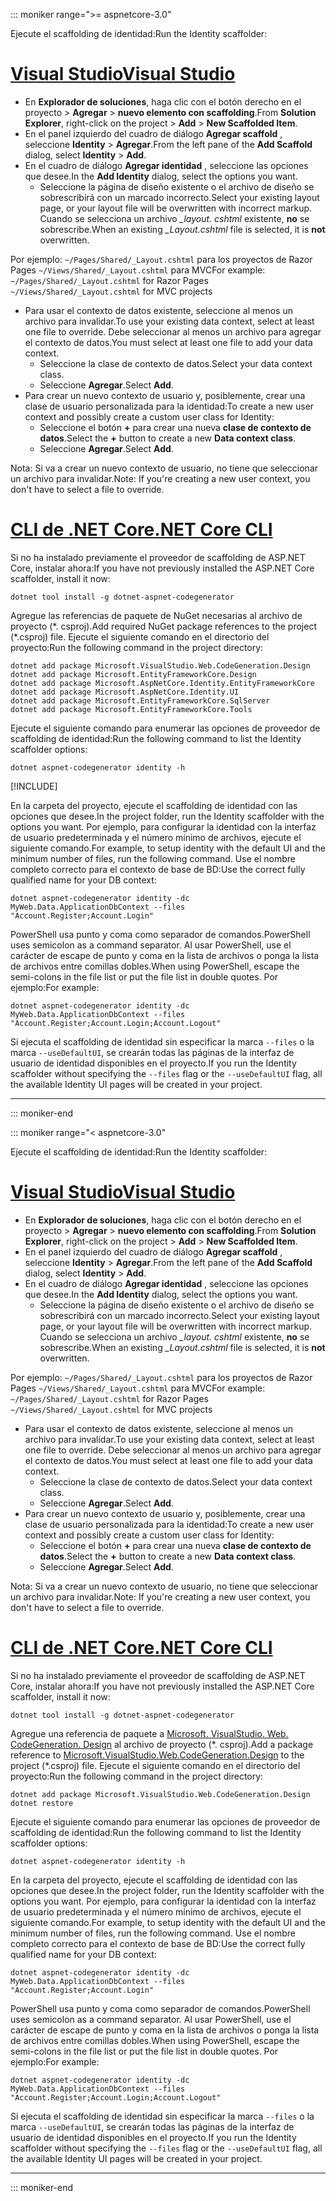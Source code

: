 ::: moniker range=">= aspnetcore-3.0"

<span data-ttu-id="18e6c-101">Ejecute el scaffolding de identidad:</span><span class="sxs-lookup"><span data-stu-id="18e6c-101">Run the Identity scaffolder:</span></span>

# <a name="visual-studio"></a>[<span data-ttu-id="18e6c-102">Visual Studio</span><span class="sxs-lookup"><span data-stu-id="18e6c-102">Visual Studio</span></span>](#tab/visual-studio)

* <span data-ttu-id="18e6c-103">En **Explorador de soluciones**, haga clic con el botón derecho en el proyecto > **Agregar** > **nuevo elemento con scaffolding**.</span><span class="sxs-lookup"><span data-stu-id="18e6c-103">From **Solution Explorer**, right-click on the project > **Add** > **New Scaffolded Item**.</span></span>
* <span data-ttu-id="18e6c-104">En el panel izquierdo del cuadro de diálogo **Agregar scaffold** , seleccione **Identity** > **Agregar**.</span><span class="sxs-lookup"><span data-stu-id="18e6c-104">From the left pane of the **Add Scaffold** dialog, select **Identity** > **Add**.</span></span>
* <span data-ttu-id="18e6c-105">En el cuadro de diálogo **Agregar identidad** , seleccione las opciones que desee.</span><span class="sxs-lookup"><span data-stu-id="18e6c-105">In the **Add Identity** dialog, select the options you want.</span></span>
  * <span data-ttu-id="18e6c-106">Seleccione la página de diseño existente o el archivo de diseño se sobrescribirá con un marcado incorrecto.</span><span class="sxs-lookup"><span data-stu-id="18e6c-106">Select your existing layout page, or your layout file will be overwritten with incorrect markup.</span></span> <span data-ttu-id="18e6c-107">Cuando se selecciona un archivo *\_layout. cshtml* existente, **no** se sobrescribe.</span><span class="sxs-lookup"><span data-stu-id="18e6c-107">When an existing *\_Layout.cshtml* file is selected, it is **not** overwritten.</span></span>

 <span data-ttu-id="18e6c-108">Por ejemplo: `~/Pages/Shared/_Layout.cshtml` para los proyectos de Razor Pages `~/Views/Shared/_Layout.cshtml` para MVC</span><span class="sxs-lookup"><span data-stu-id="18e6c-108">For example: `~/Pages/Shared/_Layout.cshtml` for Razor Pages `~/Views/Shared/_Layout.cshtml` for MVC projects</span></span>
* <span data-ttu-id="18e6c-109">Para usar el contexto de datos existente, seleccione al menos un archivo para invalidar.</span><span class="sxs-lookup"><span data-stu-id="18e6c-109">To use your existing data context, select at least one file to override.</span></span> <span data-ttu-id="18e6c-110">Debe seleccionar al menos un archivo para agregar el contexto de datos.</span><span class="sxs-lookup"><span data-stu-id="18e6c-110">You must select at least one file to add your data context.</span></span>
  * <span data-ttu-id="18e6c-111">Seleccione la clase de contexto de datos.</span><span class="sxs-lookup"><span data-stu-id="18e6c-111">Select your data context class.</span></span>
  * <span data-ttu-id="18e6c-112">Seleccione **Agregar**.</span><span class="sxs-lookup"><span data-stu-id="18e6c-112">Select **Add**.</span></span>
* <span data-ttu-id="18e6c-113">Para crear un nuevo contexto de usuario y, posiblemente, crear una clase de usuario personalizada para la identidad:</span><span class="sxs-lookup"><span data-stu-id="18e6c-113">To create a new user context and possibly create a custom user class for Identity:</span></span>
  * <span data-ttu-id="18e6c-114">Seleccione el botón **+** para crear una nueva **clase de contexto de datos**.</span><span class="sxs-lookup"><span data-stu-id="18e6c-114">Select the **+** button to create a new **Data context class**.</span></span>
  * <span data-ttu-id="18e6c-115">Seleccione **Agregar**.</span><span class="sxs-lookup"><span data-stu-id="18e6c-115">Select **Add**.</span></span>

<span data-ttu-id="18e6c-116">Nota: Si va a crear un nuevo contexto de usuario, no tiene que seleccionar un archivo para invalidar.</span><span class="sxs-lookup"><span data-stu-id="18e6c-116">Note: If you're creating a new user context, you don't have to select a file to override.</span></span>

# <a name="net-core-cli"></a>[<span data-ttu-id="18e6c-117">CLI de .NET Core</span><span class="sxs-lookup"><span data-stu-id="18e6c-117">.NET Core CLI</span></span>](#tab/netcore-cli)

<span data-ttu-id="18e6c-118">Si no ha instalado previamente el proveedor de scaffolding de ASP.NET Core, instalar ahora:</span><span class="sxs-lookup"><span data-stu-id="18e6c-118">If you have not previously installed the ASP.NET Core scaffolder, install it now:</span></span>

```dotnetcli
dotnet tool install -g dotnet-aspnet-codegenerator
```

<span data-ttu-id="18e6c-119">Agregue las referencias de paquete de NuGet necesarias al archivo de proyecto (\*. csproj).</span><span class="sxs-lookup"><span data-stu-id="18e6c-119">Add required NuGet package references to the project (\*.csproj) file.</span></span> <span data-ttu-id="18e6c-120">Ejecute el siguiente comando en el directorio del proyecto:</span><span class="sxs-lookup"><span data-stu-id="18e6c-120">Run the following command in the project directory:</span></span>

```dotnetcli
dotnet add package Microsoft.VisualStudio.Web.CodeGeneration.Design
dotnet add package Microsoft.EntityFrameworkCore.Design
dotnet add package Microsoft.AspNetCore.Identity.EntityFrameworkCore
dotnet add package Microsoft.AspNetCore.Identity.UI
dotnet add package Microsoft.EntityFrameworkCore.SqlServer
dotnet add package Microsoft.EntityFrameworkCore.Tools
```

<span data-ttu-id="18e6c-121">Ejecute el siguiente comando para enumerar las opciones de proveedor de scaffolding de identidad:</span><span class="sxs-lookup"><span data-stu-id="18e6c-121">Run the following command to list the Identity scaffolder options:</span></span>

```dotnetcli
dotnet aspnet-codegenerator identity -h
```

[!INCLUDE[](~/includes/scaffoldTFM.md)]

<span data-ttu-id="18e6c-122">En la carpeta del proyecto, ejecute el scaffolding de identidad con las opciones que desee.</span><span class="sxs-lookup"><span data-stu-id="18e6c-122">In the project folder, run the Identity scaffolder with the options you want.</span></span> <span data-ttu-id="18e6c-123">Por ejemplo, para configurar la identidad con la interfaz de usuario predeterminada y el número mínimo de archivos, ejecute el siguiente comando.</span><span class="sxs-lookup"><span data-stu-id="18e6c-123">For example, to setup identity with the default UI and the minimum number of files, run the following command.</span></span> <span data-ttu-id="18e6c-124">Use el nombre completo correcto para el contexto de base de BD:</span><span class="sxs-lookup"><span data-stu-id="18e6c-124">Use the correct fully qualified name for your DB context:</span></span>

```dotnetcli
dotnet aspnet-codegenerator identity -dc MyWeb.Data.ApplicationDbContext --files "Account.Register;Account.Login"
```

<span data-ttu-id="18e6c-125">PowerShell usa punto y coma como separador de comandos.</span><span class="sxs-lookup"><span data-stu-id="18e6c-125">PowerShell uses semicolon as a command separator.</span></span> <span data-ttu-id="18e6c-126">Al usar PowerShell, use el carácter de escape de punto y coma en la lista de archivos o ponga la lista de archivos entre comillas dobles.</span><span class="sxs-lookup"><span data-stu-id="18e6c-126">When using PowerShell, escape the semi-colons in the file list or put the file list in double quotes.</span></span> <span data-ttu-id="18e6c-127">Por ejemplo:</span><span class="sxs-lookup"><span data-stu-id="18e6c-127">For example:</span></span>

```dotnetcli
dotnet aspnet-codegenerator identity -dc MyWeb.Data.ApplicationDbContext --files "Account.Register;Account.Login;Account.Logout"
```

<span data-ttu-id="18e6c-128">Si ejecuta el scaffolding de identidad sin especificar la marca `--files` o la marca `--useDefaultUI`, se crearán todas las páginas de la interfaz de usuario de identidad disponibles en el proyecto.</span><span class="sxs-lookup"><span data-stu-id="18e6c-128">If you run the Identity scaffolder without specifying the `--files` flag or the `--useDefaultUI` flag, all the available Identity UI pages will be created in your project.</span></span>

---

::: moniker-end

::: moniker range="< aspnetcore-3.0"

<span data-ttu-id="18e6c-129">Ejecute el scaffolding de identidad:</span><span class="sxs-lookup"><span data-stu-id="18e6c-129">Run the Identity scaffolder:</span></span>

# <a name="visual-studio"></a>[<span data-ttu-id="18e6c-130">Visual Studio</span><span class="sxs-lookup"><span data-stu-id="18e6c-130">Visual Studio</span></span>](#tab/visual-studio)

* <span data-ttu-id="18e6c-131">En **Explorador de soluciones**, haga clic con el botón derecho en el proyecto > **Agregar** > **nuevo elemento con scaffolding**.</span><span class="sxs-lookup"><span data-stu-id="18e6c-131">From **Solution Explorer**, right-click on the project > **Add** > **New Scaffolded Item**.</span></span>
* <span data-ttu-id="18e6c-132">En el panel izquierdo del cuadro de diálogo **Agregar scaffold** , seleccione **Identity** > **Agregar**.</span><span class="sxs-lookup"><span data-stu-id="18e6c-132">From the left pane of the **Add Scaffold** dialog, select **Identity** > **Add**.</span></span>
* <span data-ttu-id="18e6c-133">En el cuadro de diálogo **Agregar identidad** , seleccione las opciones que desee.</span><span class="sxs-lookup"><span data-stu-id="18e6c-133">In the **Add Identity** dialog, select the options you want.</span></span>
  * <span data-ttu-id="18e6c-134">Seleccione la página de diseño existente o el archivo de diseño se sobrescribirá con un marcado incorrecto.</span><span class="sxs-lookup"><span data-stu-id="18e6c-134">Select your existing layout page, or your layout file will be overwritten with incorrect markup.</span></span> <span data-ttu-id="18e6c-135">Cuando se selecciona un archivo *\_layout. cshtml* existente, **no** se sobrescribe.</span><span class="sxs-lookup"><span data-stu-id="18e6c-135">When an existing *\_Layout.cshtml* file is selected, it is **not** overwritten.</span></span>

 <span data-ttu-id="18e6c-136">Por ejemplo: `~/Pages/Shared/_Layout.cshtml` para los proyectos de Razor Pages `~/Views/Shared/_Layout.cshtml` para MVC</span><span class="sxs-lookup"><span data-stu-id="18e6c-136">For example: `~/Pages/Shared/_Layout.cshtml` for Razor Pages `~/Views/Shared/_Layout.cshtml` for MVC projects</span></span>
* <span data-ttu-id="18e6c-137">Para usar el contexto de datos existente, seleccione al menos un archivo para invalidar.</span><span class="sxs-lookup"><span data-stu-id="18e6c-137">To use your existing data context, select at least one file to override.</span></span> <span data-ttu-id="18e6c-138">Debe seleccionar al menos un archivo para agregar el contexto de datos.</span><span class="sxs-lookup"><span data-stu-id="18e6c-138">You must select at least one file to add your data context.</span></span>
  * <span data-ttu-id="18e6c-139">Seleccione la clase de contexto de datos.</span><span class="sxs-lookup"><span data-stu-id="18e6c-139">Select your data context class.</span></span>
  * <span data-ttu-id="18e6c-140">Seleccione **Agregar**.</span><span class="sxs-lookup"><span data-stu-id="18e6c-140">Select **Add**.</span></span>
* <span data-ttu-id="18e6c-141">Para crear un nuevo contexto de usuario y, posiblemente, crear una clase de usuario personalizada para la identidad:</span><span class="sxs-lookup"><span data-stu-id="18e6c-141">To create a new user context and possibly create a custom user class for Identity:</span></span>
  * <span data-ttu-id="18e6c-142">Seleccione el botón **+** para crear una nueva **clase de contexto de datos**.</span><span class="sxs-lookup"><span data-stu-id="18e6c-142">Select the **+** button to create a new **Data context class**.</span></span>
  * <span data-ttu-id="18e6c-143">Seleccione **Agregar**.</span><span class="sxs-lookup"><span data-stu-id="18e6c-143">Select **Add**.</span></span>

<span data-ttu-id="18e6c-144">Nota: Si va a crear un nuevo contexto de usuario, no tiene que seleccionar un archivo para invalidar.</span><span class="sxs-lookup"><span data-stu-id="18e6c-144">Note: If you're creating a new user context, you don't have to select a file to override.</span></span>

# <a name="net-core-cli"></a>[<span data-ttu-id="18e6c-145">CLI de .NET Core</span><span class="sxs-lookup"><span data-stu-id="18e6c-145">.NET Core CLI</span></span>](#tab/netcore-cli)

<span data-ttu-id="18e6c-146">Si no ha instalado previamente el proveedor de scaffolding de ASP.NET Core, instalar ahora:</span><span class="sxs-lookup"><span data-stu-id="18e6c-146">If you have not previously installed the ASP.NET Core scaffolder, install it now:</span></span>

```dotnetcli
dotnet tool install -g dotnet-aspnet-codegenerator
```

<span data-ttu-id="18e6c-147">Agregue una referencia de paquete a [Microsoft. VisualStudio. Web. CodeGeneration. Design](https://www.nuget.org/packages/Microsoft.VisualStudio.Web.CodeGeneration.Design/) al archivo de proyecto (\*. csproj).</span><span class="sxs-lookup"><span data-stu-id="18e6c-147">Add a package reference to [Microsoft.VisualStudio.Web.CodeGeneration.Design](https://www.nuget.org/packages/Microsoft.VisualStudio.Web.CodeGeneration.Design/) to the project (\*.csproj) file.</span></span> <span data-ttu-id="18e6c-148">Ejecute el siguiente comando en el directorio del proyecto:</span><span class="sxs-lookup"><span data-stu-id="18e6c-148">Run the following command in the project directory:</span></span>

```dotnetcli
dotnet add package Microsoft.VisualStudio.Web.CodeGeneration.Design
dotnet restore
```

<span data-ttu-id="18e6c-149">Ejecute el siguiente comando para enumerar las opciones de proveedor de scaffolding de identidad:</span><span class="sxs-lookup"><span data-stu-id="18e6c-149">Run the following command to list the Identity scaffolder options:</span></span>

```dotnetcli
dotnet aspnet-codegenerator identity -h
```

<span data-ttu-id="18e6c-150">En la carpeta del proyecto, ejecute el scaffolding de identidad con las opciones que desee.</span><span class="sxs-lookup"><span data-stu-id="18e6c-150">In the project folder, run the Identity scaffolder with the options you want.</span></span> <span data-ttu-id="18e6c-151">Por ejemplo, para configurar la identidad con la interfaz de usuario predeterminada y el número mínimo de archivos, ejecute el siguiente comando.</span><span class="sxs-lookup"><span data-stu-id="18e6c-151">For example, to setup identity with the default UI and the minimum number of files, run the following command.</span></span> <span data-ttu-id="18e6c-152">Use el nombre completo correcto para el contexto de base de BD:</span><span class="sxs-lookup"><span data-stu-id="18e6c-152">Use the correct fully qualified name for your DB context:</span></span>

```dotnetcli
dotnet aspnet-codegenerator identity -dc MyWeb.Data.ApplicationDbContext --files "Account.Register;Account.Login"
```

<span data-ttu-id="18e6c-153">PowerShell usa punto y coma como separador de comandos.</span><span class="sxs-lookup"><span data-stu-id="18e6c-153">PowerShell uses semicolon as a command separator.</span></span> <span data-ttu-id="18e6c-154">Al usar PowerShell, use el carácter de escape de punto y coma en la lista de archivos o ponga la lista de archivos entre comillas dobles.</span><span class="sxs-lookup"><span data-stu-id="18e6c-154">When using PowerShell, escape the semi-colons in the file list or put the file list in double quotes.</span></span> <span data-ttu-id="18e6c-155">Por ejemplo:</span><span class="sxs-lookup"><span data-stu-id="18e6c-155">For example:</span></span>

```dotnetcli
dotnet aspnet-codegenerator identity -dc MyWeb.Data.ApplicationDbContext --files "Account.Register;Account.Login;Account.Logout"
```

<span data-ttu-id="18e6c-156">Si ejecuta el scaffolding de identidad sin especificar la marca `--files` o la marca `--useDefaultUI`, se crearán todas las páginas de la interfaz de usuario de identidad disponibles en el proyecto.</span><span class="sxs-lookup"><span data-stu-id="18e6c-156">If you run the Identity scaffolder without specifying the `--files` flag or the `--useDefaultUI` flag, all the available Identity UI pages will be created in your project.</span></span>

---

::: moniker-end